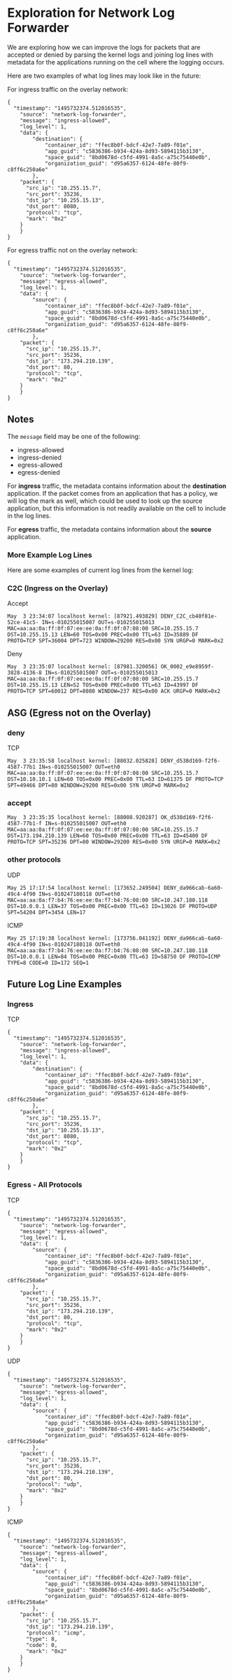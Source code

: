 # Exploration for Network Log Forwarder

We are exploring how we can improve the logs for packets that are accepted or denied by 
parsing the kernel logs and joining log lines with metadata for the applications running
on the cell where the logging occurs.

Here are two examples of what log lines may look like in the future:

For ingress traffic on the overlay network:

```
{
  "timestamp": "1495732374.512016535",
	"source": "network-log-forwarder",
	"message": "ingress-allowed",
	"log_level": 1,
	"data": {
		"destination": {
			"container_id": "ffec8b0f-bdcf-42e7-7a89-f01e",
			"app_guid": "c5836386-b934-424a-8d93-5894115b3130",
			"space_guid": "8bd0678d-c5fd-4991-8a5c-a75c75440e0b",
			"organization_guid": "d95a6357-6124-48fe-80f9-c8ff6c250a6e"
		},
    "packet": {
      "src_ip": "10.255.15.7",
      "src_port": 35236,
      "dst_ip": "10.255.15.13",
      "dst_port": 8080,
      "protocol": "tcp",
      "mark": "0x2"
    }
	}
}
```

For egress traffic not on the overlay network:

```
{
  "timestamp": "1495732374.512016535",
	"source": "network-log-forwarder",
	"message": "egress-allowed",
	"log_level": 1,
	"data": {
		"source": {
			"container_id": "ffec8b0f-bdcf-42e7-7a89-f01e",
			"app_guid": "c5836386-b934-424a-8d93-5894115b3130",
			"space_guid": "8bd0678d-c5fd-4991-8a5c-a75c75440e0b",
			"organization_guid": "d95a6357-6124-48fe-80f9-c8ff6c250a6e"
		},
    "packet": {
      "src_ip": "10.255.15.7",
      "src_port": 35236,
      "dst_ip": "173.294.210.139",
      "dst_port": 80,
      "protocol": "tcp",
      "mark": "0x2"
    }
	}
}
```

## Notes

The `message` field may be one of the following:

- ingress-allowed
- ingress-denied
- egress-allowed
- egress-denied

For **ingress** traffic, the metadata contains information about the **destination** application.
If the packet comes from an application that has a policy, we will log the mark as well, which could
be used to look up the source application, but this information is not readily available on the cell
to include in the log lines.

For **egress** traffic, the metadata contains information about the **source** application.


### More Example Log Lines

Here are some examples of current log lines from the kernel log:

### C2C (Ingress on the Overlay)

Accept

```
May  3 23:34:07 localhost kernel: [87921.493829] DENY_C2C_cb40f81e-52ce-41c5- IN=s-010255015007 OUT=s-010255015013 MAC=aa:aa:0a:ff:0f:07:ee:ee:0a:ff:0f:07:08:00 SRC=10.255.15.7 DST=10.255.15.13 LEN=60 TOS=0x00 PREC=0x00 TTL=63 ID=35889 DF PROTO=TCP SPT=36004 DPT=723 WINDOW=29200 RES=0x00 SYN URGP=0 MARK=0x2
```

Deny

```
May  3 23:35:07 localhost kernel: [87981.320056] OK_0002_e9e8959f-3828-4136-8 IN=s-010255015007 OUT=s-010255015013 MAC=aa:aa:0a:ff:0f:07:ee:ee:0a:ff:0f:07:08:00 SRC=10.255.15.7 DST=10.255.15.13 LEN=52 TOS=0x00 PREC=0x00 TTL=63 ID=43997 DF PROTO=TCP SPT=60012 DPT=8080 WINDOW=237 RES=0x00 ACK URGP=0 MARK=0x2
```


## ASG (Egress not on the Overlay)

### deny

TCP
```
May  3 23:35:58 localhost kernel: [88032.025828] DENY_d538d169-f2f6-4587-77b1 IN=s-010255015007 OUT=eth0 MAC=aa:aa:0a:ff:0f:07:ee:ee:0a:ff:0f:07:08:00 SRC=10.255.15.7 DST=10.10.10.1 LEN=60 TOS=0x00 PREC=0x00 TTL=63 ID=61375 DF PROTO=TCP SPT=49466 DPT=80 WINDOW=29200 RES=0x00 SYN URGP=0 MARK=0x2
```

### accept

```
May  3 23:35:35 localhost kernel: [88008.920287] OK_d538d169-f2f6-4587-77b1-f IN=s-010255015007 OUT=eth0 MAC=aa:aa:0a:ff:0f:07:ee:ee:0a:ff:0f:07:08:00 SRC=10.255.15.7 DST=173.194.210.139 LEN=60 TOS=0x00 PREC=0x00 TTL=63 ID=45400 DF PROTO=TCP SPT=35236 DPT=80 WINDOW=29200 RES=0x00 SYN URGP=0 MARK=0x2
```

### other protocols

UDP

```
May 25 17:17:54 localhost kernel: [173652.249504] DENY_da966cab-6a60-49c4-4f90 IN=s-010247180118 OUT=eth0 MAC=aa:aa:0a:f7:b4:76:ee:ee:0a:f7:b4:76:08:00 SRC=10.247.180.118 DST=10.0.0.1 LEN=37 TOS=0x00 PREC=0x00 TTL=63 ID=13026 DF PROTO=UDP SPT=54204 DPT=3454 LEN=17
```

ICMP
```
May 25 17:19:38 localhost kernel: [173756.041192] DENY_da966cab-6a60-49c4-4f90 IN=s-010247180118 OUT=eth0 MAC=aa:aa:0a:f7:b4:76:ee:ee:0a:f7:b4:76:08:00 SRC=10.247.180.118 DST=10.0.0.1 LEN=84 TOS=0x00 PREC=0x00 TTL=63 ID=58750 DF PROTO=ICMP TYPE=8 CODE=0 ID=172 SEQ=1
```




## Future Log Line Examples

### Ingress


TCP

```
{
  "timestamp": "1495732374.512016535",
	"source": "network-log-forwarder",
	"message": "ingress-allowed",
	"log_level": 1,
	"data": {
		"destination": {
			"container_id": "ffec8b0f-bdcf-42e7-7a89-f01e",
			"app_guid": "c5836386-b934-424a-8d93-5894115b3130",
			"space_guid": "8bd0678d-c5fd-4991-8a5c-a75c75440e0b",
			"organization_guid": "d95a6357-6124-48fe-80f9-c8ff6c250a6e"
		},
    "packet": {
      "src_ip": "10.255.15.7",
      "src_port": 35236,
      "dst_ip": "10.255.15.13",
      "dst_port": 8080,
      "protocol": "tcp",
      "mark": "0x2"
    }
	}
}
```

### Egress - All Protocols

TCP

```
{
  "timestamp": "1495732374.512016535",
	"source": "network-log-forwarder",
	"message": "egress-allowed",
	"log_level": 1,
	"data": {
		"source": {
			"container_id": "ffec8b0f-bdcf-42e7-7a89-f01e",
			"app_guid": "c5836386-b934-424a-8d93-5894115b3130",
			"space_guid": "8bd0678d-c5fd-4991-8a5c-a75c75440e0b",
			"organization_guid": "d95a6357-6124-48fe-80f9-c8ff6c250a6e"
		},
    "packet": {
      "src_ip": "10.255.15.7",
      "src_port": 35236,
      "dst_ip": "173.294.210.139",
      "dst_port": 80,
      "protocol": "tcp",
      "mark": "0x2"
    }
	}
}
```

UDP

```
{
  "timestamp": "1495732374.512016535",
	"source": "network-log-forwarder",
	"message": "egress-allowed",
	"log_level": 1,
	"data": {
		"source": {
			"container_id": "ffec8b0f-bdcf-42e7-7a89-f01e",
			"app_guid": "c5836386-b934-424a-8d93-5894115b3130",
			"space_guid": "8bd0678d-c5fd-4991-8a5c-a75c75440e0b",
			"organization_guid": "d95a6357-6124-48fe-80f9-c8ff6c250a6e"
		},
    "packet": {
      "src_ip": "10.255.15.7",
      "src_port": 35236,
      "dst_ip": "173.294.210.139",
      "dst_port": 80,
      "protocol": "udp",
      "mark": "0x2"
    }
	}
}
```

ICMP

```
{
  "timestamp": "1495732374.512016535",
	"source": "network-log-forwarder",
	"message": "egress-allowed",
	"log_level": 1,
	"data": {
		"source": {
			"container_id": "ffec8b0f-bdcf-42e7-7a89-f01e",
			"app_guid": "c5836386-b934-424a-8d93-5894115b3130",
			"space_guid": "8bd0678d-c5fd-4991-8a5c-a75c75440e0b",
			"organization_guid": "d95a6357-6124-48fe-80f9-c8ff6c250a6e"
		},
    "packet": {
      "src_ip": "10.255.15.7",
      "dst_ip": "173.294.210.139",
      "protocol": "icmp",
      "type": 8,
      "code": 0,
      "mark": "0x2"
    }
	}
}
```


